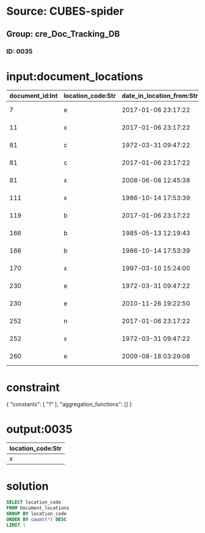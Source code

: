 # Source: CUBES-spider
## Group: cre_Doc_Tracking_DB
### ID: 0035

# input:document_locations

| document_id:Int | location_code:Str | date_in_location_from:Str | date_in_locaton_to:Str |
|---|---|---|---|
| 7 | e | 2017-01-06 23:17:22 | 2008-06-08 12:45:38 |
| 11 | x | 2017-01-06 23:17:22 | 2012-07-03 09:48:46 |
| 81 | c | 1972-03-31 09:47:22 | 1987-11-05 06:11:22 |
| 81 | c | 2017-01-06 23:17:22 | 2010-11-26 19:22:50 |
| 81 | x | 2008-06-08 12:45:38 | 1976-06-15 03:40:06 |
| 111 | x | 1986-10-14 17:53:39 | 2010-11-26 19:22:50 |
| 119 | b | 2017-01-06 23:17:22 | 1995-01-01 03:52:11 |
| 166 | b | 1985-05-13 12:19:43 | 1986-10-14 17:53:39 |
| 166 | b | 1986-10-14 17:53:39 | 2010-11-26 19:22:50 |
| 170 | x | 1997-03-10 15:24:00 | 1976-06-15 03:40:06 |
| 230 | e | 1972-03-31 09:47:22 | 1987-11-05 06:11:22 |
| 230 | e | 2010-11-26 19:22:50 | 2017-01-06 23:17:22 |
| 252 | n | 2017-01-06 23:17:22 | 1997-03-10 15:24:00 |
| 252 | x | 1972-03-31 09:47:22 | 2009-08-18 03:29:08 |
| 260 | e | 2009-08-18 03:29:08 | 1986-10-14 17:53:39 |

# constraint

{
  "constants": [
    "1"
  ],
  "aggregation_functions": []
}

# output:0035

| location_code:Str |
|---|
| x |

# solution

```sql
SELECT location_code
FROM Document_locations
GROUP BY location_code
ORDER BY count(*) DESC
LIMIT 1
```
